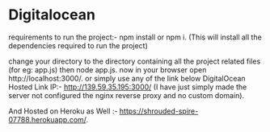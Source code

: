 # Digitalocean 


requirements to run the project:- npm install or npm i. (This will install all the dependencies required to run the project)

change your directory to the directory containing all the project related files (for eg: app.js) then node app.js.
now in your browser open http://localhost:3000/.
or simply use any of the link below DigitalOcean Hosted Link IP:- http://139.59.35.195:3000/ 
(I have just simply made the server not configured the nginx reverse proxy and no custom domain).

And Hosted on Heroku as Well :- https://shrouded-spire-07788.herokuapp.com/.
